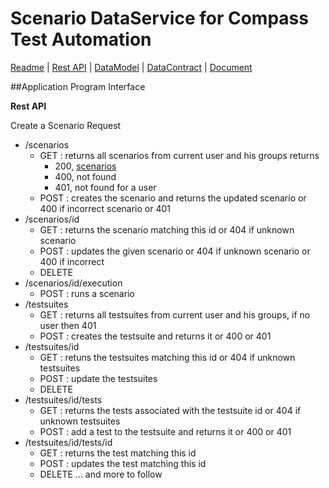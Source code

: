 # Scenario DataService for Compass Test Automation
[Readme](README.md) | [Rest API](RESTAPI.md) | [DataModel](DATAMODEL.md) | [DataContract](DATACONTRACT.md) | [Document](DOCUMENTATION.md)

##Application Program Interface

**Rest API**

Create a Scenario
Request

- /scenarios
	- GET : returns all scenarios from current user and his groups
	    returns
	     - 200, [scenarios](DATAMODEL.md#Scenario)
	     - 400, not found
	     - 401, not found for a user
	- POST : creates the scenario and returns the updated scenario or 400 if incorrect scenario or 401
- /scenarios/id
	- GET : returns the scenario matching this id or 404 if unknown scenario
	- POST : updates the given scenario or 404 if unknown scenario or 400 if incorrect
	- DELETE
- /scenarios/id/execution
	- POST : runs a scenario
- /testsuites
	- GET : returns all testsuites from current user and his groups, if no user then 401
	- POST : creates the testsuite and returns it or 400 or 401
- /testsuites/id
	- GET : retuns the testsuites matching this id or 404 if unknown testsuites
	- POST : update the testsuites
	- DELETE
- /testsuites/id/tests
	- GET : returns the tests associated with the testsuite id or 404 if unknown testsuites
	- POST : add a test to the testsuite and returns it or 400 or 401
- /testsuites/id/tests/id
	- GET : returns the test matching this id
	- POST : updates the test matching this id
	- DELETE
... and more to follow



